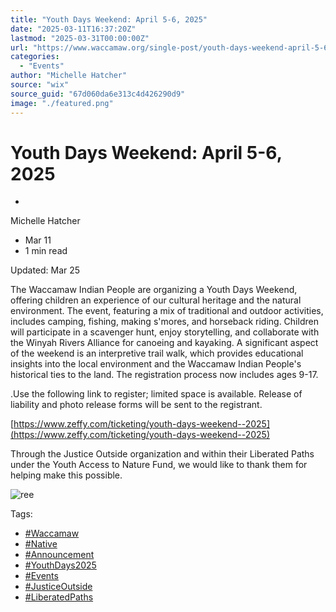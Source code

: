 ```yaml
---
title: "Youth Days Weekend: April 5-6, 2025"
date: "2025-03-11T16:37:20Z"
lastmod: "2025-03-31T00:00:00Z"
url: "https://www.waccamaw.org/single-post/youth-days-weekend-april-5-6-2025"
categories:
  - "Events"
author: "Michelle Hatcher"
source: "wix"
source_guid: "67d060da6e313c4d426290d9"
image: "./featured.png"
---
```


# Youth Days Weekend: April 5-6, 2025

-

Michelle Hatcher
- Mar 11
- 1 min read

Updated: Mar 25

The Waccamaw Indian People are organizing a Youth Days Weekend, offering children an experience of our cultural heritage and the natural environment. The event, featuring a mix of traditional and outdoor activities, includes camping, fishing, making s'mores, and horseback riding. Children will participate in a scavenger hunt, enjoy storytelling, and collaborate with the Winyah Rivers Alliance for canoeing and kayaking. A significant aspect of the weekend is an interpretive trail walk, which provides educational insights into the local environment and the Waccamaw Indian People's historical ties to the land. The registration process now includes ages 9-17.

.Use the following link to register; limited space is available. Release of liability and photo release forms will be sent to the registrant.

[https://www.zeffy.com/ticketing/youth-days-weekend--2025](https://www.zeffy.com/ticketing/youth-days-weekend--2025)

Through the Justice Outside organization and within their Liberated Paths under the Youth Access to Nature Fund, we would like to thank them for helping make this possible.

![ree](https://static.wixstatic.com/media/98a108_be408c5d3229442abde265a2024b00c6~mv2.png/v1/fill/w_49,h_63,al_c,q_85,usm_0.66_1.00_0.01,blur_2,enc_avif,quality_auto/98a108_be408c5d3229442abde265a2024b00c6~mv2.png)

Tags:

- [#Waccamaw](https://www.waccamaw.org/updates/tags/waccamaw-1)
- [#Native](https://www.waccamaw.org/updates/tags/native-2)
- [#Announcement](https://www.waccamaw.org/updates/tags/announcement-1)
- [#YouthDays2025](https://www.waccamaw.org/updates/tags/youthdays2025)
- [#Events](https://www.waccamaw.org/updates/tags/events)
- [#JusticeOutside](https://www.waccamaw.org/updates/tags/justiceoutside)
- [#LiberatedPaths](https://www.waccamaw.org/updates/tags/liberatedpaths)


